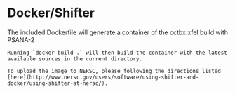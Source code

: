 # Docker/Shifter
The included Dockerfile will generate a container of the cctbx.xfel build with PSANA-2
```
Running `docker build .` will then build the container with the latest available sources in the current directory.

To upload the image to NERSC, please following the directions listed [here](http://www.nersc.gov/users/software/using-shifter-and-docker/using-shifter-at-nersc/).
